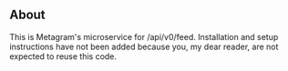 ## About
This is Metagram's microservice for /api/v0/feed. Installation and setup instructions have not been added because you, my dear reader, are not expected to reuse this code.
